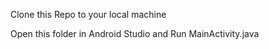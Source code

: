 Clone this Repo to your local machine 

Open this folder in Android Studio and Run MainActivity.java
